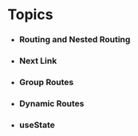 # Topics
* ### Routing and Nested Routing
* ### Next Link
* ### Group Routes
* ### Dynamic Routes
* ### useState
